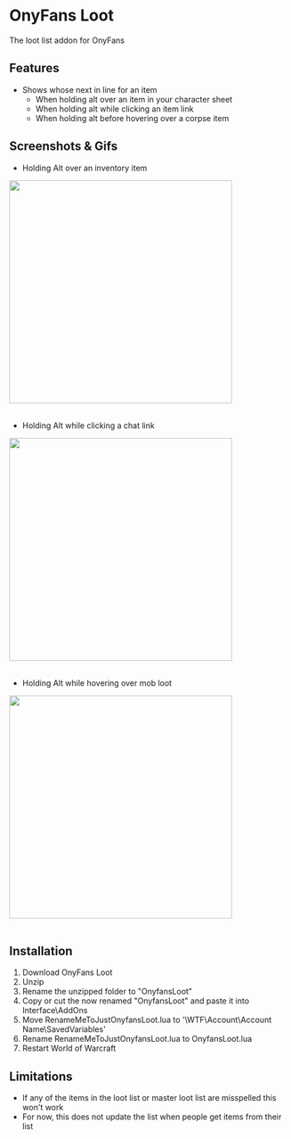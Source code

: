 # OnyFans Loot
The loot list addon for OnyFans

## Features
- Shows whose next in line for an item
    - When holding alt over an item in your character sheet
    - When holding alt while clicking an item link
    - When holding alt before hovering over a corpse item

## Screenshots & Gifs
- Holding Alt over an inventory item

<img src="https://i.imgur.com/B7ki26u.gif" width =400><br><br>

- Holding Alt while clicking a chat link

<img src="https://i.imgur.com/4FZsbb9.gif" width =400><br><br>

- Holding Alt while hovering over mob loot

<img src="https://imgur.com/2NKiDRo.gif" width =400><br><br>

## Installation
1. Download OnyFans Loot
2. Unzip
3. Rename the unzipped folder to "OnyfansLoot"
4. Copy or cut the now renamed "OnyfansLoot" and paste it into Interface\AddOns
5. Move RenameMeToJustOnyfansLoot.lua to  '\WTF\Account\Account Name\SavedVariables'
6. Rename RenameMeToJustOnyfansLoot.lua to OnyfansLoot.lua
5. Restart World of Warcraft 

## Limitations
- If any of the items in the loot list or master loot list are misspelled this won't work
- For now, this does not update the list when people get items from their list


